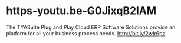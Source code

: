 # https-youtu.be-G0JixqB2lAM
The TYASuite Plug and Play Cloud ERP Software Solutions provide an platform for all your business process needs. http://bit.ly/2wIr6pz
